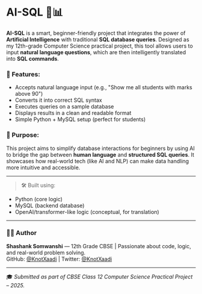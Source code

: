 # AI-SQL 🧠📊

**AI-SQL** is a smart, beginner-friendly project that integrates the power of **Artificial Intelligence** with traditional **SQL database queries**. Designed as my 12th-grade Computer Science practical project, this tool allows users to input **natural language questions**, which are then intelligently translated into **SQL commands**.

### 🌟 Features:
- Accepts natural language input (e.g., "Show me all students with marks above 90")
- Converts it into correct SQL syntax
- Executes queries on a sample database
- Displays results in a clean and readable format
- Simple Python + MySQL setup (perfect for students)

### 🎯 Purpose:
This project aims to simplify database interactions for beginners by using AI to bridge the gap between **human language** and **structured SQL queries**. It showcases how real-world tech (like AI and NLP) can make data handling more intuitive and accessible.

---

> 🛠️ Built using:
- Python (core logic)
- MySQL (backend database)
- OpenAI/transformer-like logic (conceptual, for translation)

---

### 🧑‍💻 Author
**Shashank Somwanshi** — 12th Grade CBSE | Passionate about code, logic, and real-world problem solving.  
GitHub: [@KnotXaadi](https://github.com/Knotxaadi) | Twitter: [@KnotXaadi](https://twitter.com/KnotXaadi)

---

🎓 *Submitted as part of CBSE Class 12 Computer Science Practical Project – 2025.*
